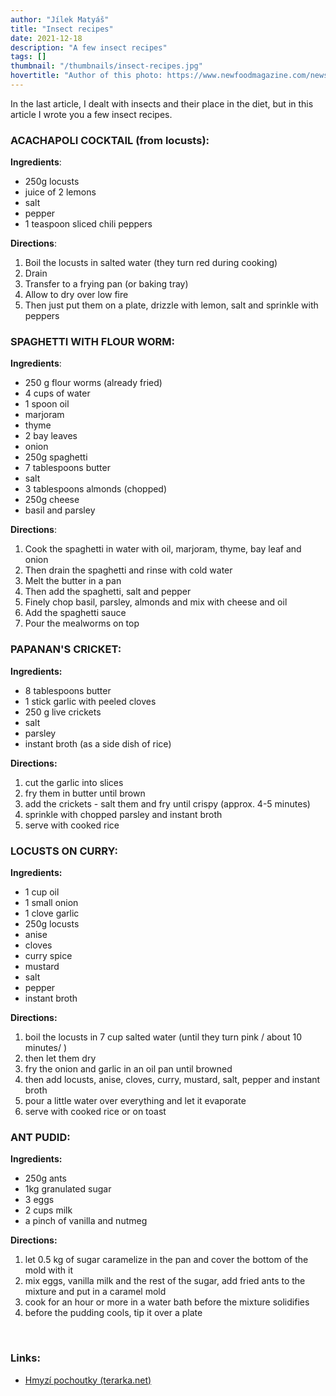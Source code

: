 ```yaml
---
author: "Jílek Matyáš"
title: "Insect recipes"
date: 2021-12-18
description: "A few insect recipes"
tags: []
thumbnail: "/thumbnails/insect-recipes.jpg"
hovertitle: "Author of this photo: https://www.newfoodmagazine.com/news/110151/european-project-looks-to-advance-insects-as-food-market/"
---
```

In the last article, I dealt with insects and their place in the diet, but in this article I wrote you a few insect recipes.

### ACACHAPOLI COCKTAIL (from locusts): 

**Ingredients**:
- 250g locusts
- juice of 2 lemons
- salt
- pepper
- 1 teaspoon sliced chili peppers

**Directions**:
1. Boil the locusts in salted water (they turn red during cooking)
2. Drain
3. Transfer to a frying pan (or baking tray)
4. Allow to dry over low fire
5. Then just put them on a plate, drizzle with lemon, salt and sprinkle with peppers

### SPAGHETTI WITH FLOUR WORM:

**Ingredients**:
- 250 g flour worms (already fried)
- 4 cups of water
- 1 spoon oil
- marjoram
- thyme
- 2 bay leaves
- onion
- 250g spaghetti
- 7 tablespoons butter
- salt
- 3 tablespoons almonds (chopped)
- 250g cheese
- basil and parsley

**Directions**:
1. Cook the spaghetti in water with oil, marjoram, thyme, bay leaf and onion
2. Then drain the spaghetti and rinse with cold water
3. Melt the butter in a pan
4. Then add the spaghetti, salt and pepper
5. Finely chop basil, parsley, almonds and mix with cheese and oil
6. Add the spaghetti sauce
7. Pour the mealworms on top

### PAPANAN'S CRICKET:

**Ingredients:**
- 8 tablespoons butter
- 1 stick garlic with peeled cloves
- 250 g live crickets
- salt
- parsley
- instant broth (as a side dish of rice)

**Directions:**
1. cut the garlic into slices
2. fry them in butter until brown
3. add the crickets - salt them and fry until crispy (approx. 4-5 minutes)
4. sprinkle with chopped parsley and instant broth
5. serve with cooked rice

### LOCUSTS ON CURRY:

**Ingredients:**
- 1 cup oil
- 1 small onion
- 1 clove garlic
- 250g locusts
- anise
- cloves
- curry spice
- mustard
- salt
- pepper
- instant broth

**Directions:**
1. boil the locusts in 7 cup salted water (until they turn pink / about 10 minutes/ )
2. then let them dry
3. fry the onion and garlic in an oil pan until browned
4. then add locusts, anise, cloves, curry, mustard, salt, pepper and instant broth
5. pour a little water over everything and let it evaporate
6. serve with cooked rice or on toast

### ANT PUDID:

**Ingredients:**
- 250g ants
- 1kg granulated sugar
- 3 eggs
- 2 cups milk
- a pinch of vanilla and nutmeg

**Directions:**
1. let 0.5 kg of sugar caramelize in the pan and cover the bottom of the mold with it
2. mix eggs, vanilla milk and the rest of the sugar, add fried ants to
 the mixture and put in a caramel mold
3. cook for an hour or more in a water bath before the mixture solidifies
4. before the pudding cools, tip it over a plate

<br>

### Links:
- [Hmyzí pochoutky (terarka.net)](https://terarka.net/clanky/2-hmyzi-pochoutky)